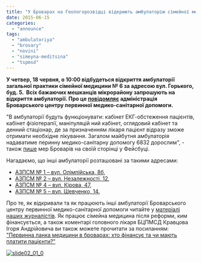 ```yaml
---
title: "У Броварах на Геологорозвідці відкриють амбулаторію сімейної медицини №6"
date: 2015-06-15
categories: 
  - "announce"
tags: 
  - "ambulatoriya"
  - "brovary"
  - "novini"
  - "simeyna-meditsina"
  - "tspmsd"
---
```


**У четвер, 18 червня, о 10:00 відбудеться відкриття амбулаторії загальної практики сімейної медицини № 6 за адресою вул. Горького, буд. 5.  Всіх бажаючих мешканців мікрорайону запрошують на відкриття амбулаторії. Про це [повідомляє](http://brovmedcentr.in.ua/%D0%BE%D0%B3%D0%BE%D0%BB%D0%BE%D1%88%D0%B5%D0%BD%D0%BD%D1%8F-2) адміністрація Броварського центру первинної медико-санітарної допомоги.**

"В амбулаторії будуть функціонувати: кабінет ЕКГ-обстеження пацієнтів, кабінет фізіотерапії, маніпуляцій ний кабінет, оглядовий кабінет та денний стаціонар, де за призначенням лікаря пацієнт відразу зможе отримати необхідне лікування. Загалом майбутня амбулаторія надаватиме перинну медико-санітарну допомогу 6832 дорослим", - також [пише](https://www.facebook.com/i.sapozhko/posts/1595846364020377?__mref=message_bubble) мер Броварів на своїй сторінці у Фейсбуці.

Нагадаємо, що інші амбулаторії розташовані за такими адресами:

- [АЗПСМ № 1 – вул. Олімпійська, 8б](http://brovmedcentr.in.ua/%D0%B0%D0%BC%D0%B1%D1%83%D0%BB%D0%B0%D1%82%D0%BE%D1%80%D1%96%D1%8F-%D0%B7%D0%B0%D0%B3%D0%B0%D0%BB%D1%8C%D0%BD%D0%BE%D1%97-%D0%BF%D1%80%D0%B0%D0%BA%D1%82%D0%B8%D0%BA%D0%B8-%D1%81%D1%96%D0%BC%D0%B5%D0%B9%D0%BD%D0%BE%D1%97-%D0%BC%D0%B5%D0%B4%D0%B8%D1%86%D0%B8%D0%BD%D0%B8-%E2%84%961-%D0%BA%D0%B7-%D0%B1%D0%BC%D1%80-%C2%AB%D0%B1%D0%BC%D1%86%D0%BF%D0%BC%D1%81%D0%B4%C2%BB),
- [АЗПСМ № 2 – вул. Незалежності, 12](http://brovmedcentr.in.ua/%D0%B0%D0%BC%D0%B1%D1%83%D0%BB%D0%B0%D1%82%D0%BE%D1%80%D1%96%D1%8F-%D0%B7%D0%B0%D0%B3%D0%B0%D0%BB%D1%8C%D0%BD%D0%BE%D1%97-%D0%BF%D1%80%D0%B0%D0%BA%D1%82%D0%B8%D0%BA%D0%B8-%D1%81%D1%96%D0%BC%D0%B5%D0%B9%D0%BD%D0%BE%D1%97-%D0%BC%D0%B5%D0%B4%D0%B8%D1%86%D0%B8%D0%BD%D0%B8-%E2%84%962-%D0%BA%D0%B7-%D0%B1%D0%BC%D1%80-%C2%AB%D0%B1%D0%BC%D1%86%D0%BF%D0%BC%D1%81%D0%B4%C2%BB),
- [АЗПСМ № 4 – вул. Кірова, 47](http://brovmedcentr.in.ua/%D0%B0%D0%BC%D0%B1%D1%83%D0%BB%D0%B0%D1%82%D0%BE%D1%80%D1%96%D1%8F-%D0%B7%D0%B0%D0%B3%D0%B0%D0%BB%D1%8C%D0%BD%D0%BE%D1%97-%D0%BF%D1%80%D0%B0%D0%BA%D1%82%D0%B8%D0%BA%D0%B8-%D1%81%D1%96%D0%BC%D0%B5%D0%B9%D0%BD%D0%BE%D1%97-%D0%BC%D0%B5%D0%B4%D0%B8%D1%86%D0%B8%D0%BD%D0%B8-%E2%84%964-%D0%BA%D0%B7-%D0%B1%D0%BC%D1%80-%C2%AB%D0%B1%D0%BC%D1%86%D0%BF%D0%BC%D1%81%D0%B4%C2%BB),
- [АЗПСМ № 5 – вул. Шевченко, 14.](http://brovmedcentr.in.ua/%D0%B0%D0%BC%D0%B1%D1%83%D0%BB%D0%B0%D1%82%D0%BE%D1%80%D1%96%D1%8F-%D0%B7%D0%B0%D0%B3%D0%B0%D0%BB%D1%8C%D0%BD%D0%BE%D1%97-%D0%BF%D1%80%D0%B0%D0%BA%D1%82%D0%B8%D0%BA%D0%B8-%D1%81%D1%96%D0%BC%D0%B5%D0%B9%D0%BD%D0%BE%D1%97-%D0%BC%D0%B5%D0%B4%D0%B8%D1%86%D0%B8%D0%BD%D0%B8-%E2%84%965-%D0%BA%D0%B7-%D0%B1%D0%BC%D1%80-%C2%AB%D0%B1%D0%BC%D1%86%D0%BF%D0%BC%D1%81%D0%B4%C2%BB)

Про те, як відкривали та як працюють інші амбулаторії Броварського центру первинної медико-санітарної допомоги читайте у [матеріалі наших журналістів](https://mpz.brovary.org/shho-take-simeyna-meditsina-i-yak-brovarchan-likuvatimut-pislya-reformi/). Як працює сімейна медицина після реформи, ким фінансується, а також коментарі головного лікаря БЦПМСД Кравцова Ігоря Андрійовича ви також можете прочитати за посиланням: ["Первинна ланка медицини в броварах: хто фінансує та чи мають платити пацієнти?"](https://mpz.brovary.org/pervinna-lanka-meditsini-v-brovarah-hto-finansuye-ta-chi-mayut-platiti-patsiyenti/)

[![slide02_01_0](https://mpz.brovary.org/wp-content/uploads/2015/06/slide02_01_0.jpg)](https://mpz.brovary.org/wp-content/uploads/2015/06/slide02_01_0.jpg)
